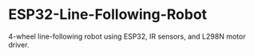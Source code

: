# ESP32-Line-Following-Robot
4-wheel line-following robot using ESP32, IR sensors, and L298N motor driver.
